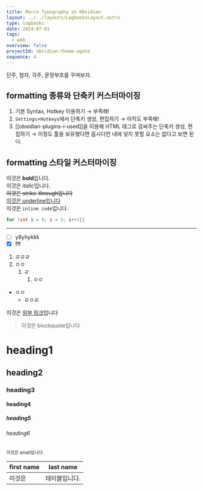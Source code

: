 ```yaml
---
title: Macro Typography in Obsidian
layout: ../../layouts/LogbooksLayout.astro
type: logbooks
date: 2024-07-01
tags:
  - web
overview: false
projectId: obsidian-theme-agate
sequence: 4
---
```

단주, 첨자, 각주, 문장부호를 꾸며보자.

## formatting 종류와 단축키 커스터마이징
1.  기본 Syntax, Hotkey 이용하기
	→ 부족해!
2.  `Settings`>`Hotkeys`에서 단축키 생성, 편집하기
	→ 아직도 부족해!
3. [[obsidian-plugins-i-used]]을 이용해 HTML 태그로 감싸주는 단축키 생성, 편집하기
	→ 이정도 툴을 보유했다면 옵시디언 내에 넣지 못할 요소는 없다고 보면 된다.

## formatting 스타일 커스터마이징
이것은 **bold**입니다.  
이것은 *italic*입니다.  
~~이것은 strike-through입니다~~  
<u>이것은 underline입니다</u>  
이것은 `inline code`입니다.  
```c++
for (int i = 0; i < 3; i++){}
```
----

- [ ] y8yhykkk
- [x] fff
1. ㄹㄹㄹ
2. ㅇㅇ
	1. ㄹ
		1. ㅇㅇ
- ㅇㅇ
	- ㄹㅇㄹ

이것은 [외부 링크](https://www.reddit.com/r/ObsidianMD/comments/v7tts9/change_color_of_equations_in_obsidian/)입니다  

> 이것은 blockquote입니다

# heading1
## heading2
### heading3
#### heading4
##### heading5
###### heading6
<small>이것은 small입니다.</small>

| first name | last name |
| ---------- | --------- |
| 이것은        | 테이블입니다.   |
